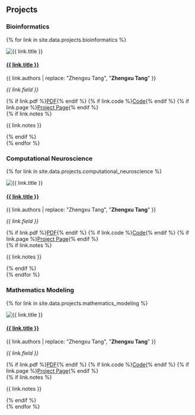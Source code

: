 ## Projects

### Bioinformatics

{% for link in site.data.projects.bioinformatics %}
<div class="project-item">
  <img src="{{ link.image }}" class="project-image" alt="{{ link.title }}">
  <div class="project-details">
    <h4 class="project-title"><a href="{{ link.pdf }}">{{ link.title }}</a></h4>
    <p class="project-authors">{{ link.authors | replace: "Zhengxu Tang", "<strong>Zhengxu Tang</strong>" }}</p>
    <p class="project-field"><em>{{ link.field }}</em></p>
    <div class="project-links">
      {% if link.pdf %}<a href="{{ link.pdf }}" class="btn">PDF</a>{% endif %}
      {% if link.code %}<a href="{{ link.code }}" class="btn">Code</a>{% endif %}
      {% if link.page %}<a href="{{ link.page }}" class="btn">Project Page</a>{% endif %}
    </div>
    {% if link.notes %}<p class="project-notes">{{ link.notes }}</p>{% endif %}
  </div>
</div>
{% endfor %}

### Computational Neuroscience

{% for link in site.data.projects.computational_neuroscience %}
<div class="project-item">
  <img src="{{ link.image }}" class="project-image" alt="{{ link.title }}">
  <div class="project-details">
    <h4 class="project-title"><a href="{{ link.pdf }}">{{ link.title }}</a></h4>
    <p class="project-authors">{{ link.authors | replace: "Zhengxu Tang", "<strong>Zhengxu Tang</strong>" }}</p>
    <p class="project-field"><em>{{ link.field }}</em></p>
    <div class="project-links">
      {% if link.pdf %}<a href="{{ link.pdf }}" class="btn">PDF</a>{% endif %}
      {% if link.code %}<a href="{{ link.code }}" class="btn">Code</a>{% endif %}
      {% if link.page %}<a href="{{ link.page }}" class="btn">Project Page</a>{% endif %}
    </div>
    {% if link.notes %}<p class="project-notes">{{ link.notes }}</p>{% endif %}
  </div>
</div>
{% endfor %}

### Mathematics Modeling

{% for link in site.data.projects.mathematics_modeling %}
<div class="project-item">
  <img src="{{ link.image }}" class="project-image" alt="{{ link.title }}">
  <div class="project-details">
    <h4 class="project-title"><a href="{{ link.pdf }}">{{ link.title }}</a></h4>
    <p class="project-authors">{{ link.authors | replace: "Zhengxu Tang", "<strong>Zhengxu Tang</strong>" }}</p>
    <p class="project-field"><em>{{ link.field }}</em></p>
    <div class="project-links">
      {% if link.pdf %}<a href="{{ link.pdf }}" class="btn">PDF</a>{% endif %}
      {% if link.code %}<a href="{{ link.code }}" class="btn">Code</a>{% endif %}
      {% if link.page %}<a href="{{ link.page }}" class="btn">Project Page</a>{% endif %}
    </div>
    {% if link.notes %}<p class="project-notes">{{ link.notes }}</p>{% endif %}
  </div>
</div>
{% endfor %}